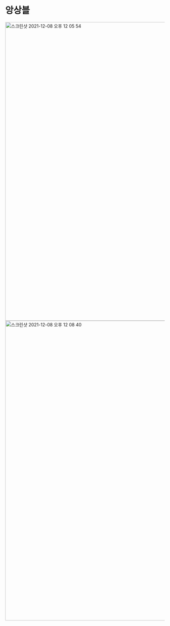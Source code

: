 # 앙상블
<img width="941" alt="스크린샷 2021-12-08 오후 12 05 54" src="https://user-images.githubusercontent.com/89058117/145141251-59a1c545-5388-43f6-a705-9545ec381a7a.png">
<img width="945" alt="스크린샷 2021-12-08 오후 12 08 40" src="https://user-images.githubusercontent.com/89058117/145141488-9c68ae20-8324-4009-be0f-b48e4174c6b7.png">
